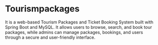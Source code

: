 # Tourismpackages
It is a web-based Tourism Packages and Ticket Booking System built with Spring Boot and MySQL. It allows users to browse, search, and book tour packages, while admins can manage packages, bookings, and users through a secure and user-friendly interface.

